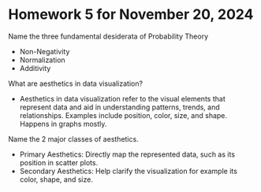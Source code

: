 # **Homework 5 for November 20, 2024**  

Name the three fundamental desiderata of Probability Theory  
+  Non-Negativity  
+  Normalization  
+  Additivity

What are aesthetics in data visualization?
+  Aesthetics in data visualization refer to the visual elements that represent data and aid in understanding patterns, trends, and relationships. Examples include position, color, size, and shape. Happens in graphs mostly.

Name the 2 major classes of aesthetics.
+  Primary Aesthetics: Directly map the represented data, such as its position in scatter plots.
+  Secondary Aesthetics: Help clarify the visualization for example its color, shape, and size.

